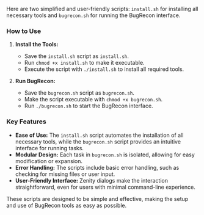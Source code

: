 Here are two simplified and user-friendly scripts: `install.sh` for installing all necessary tools and `bugrecon.sh` for running the BugRecon interface.

### How to Use

1. **Install the Tools:**
   - Save the `install.sh` script as `install.sh`.
   - Run `chmod +x install.sh` to make it executable.
   - Execute the script with `./install.sh` to install all required tools.

2. **Run BugRecon:**
   - Save the `bugrecon.sh` script as `bugrecon.sh`.
   - Make the script executable with `chmod +x bugrecon.sh`.
   - Run `./bugrecon.sh` to start the BugRecon interface.

### Key Features

- **Ease of Use:** The `install.sh` script automates the installation of all necessary tools, while the `bugrecon.sh` script provides an intuitive interface for running tasks.
- **Modular Design:** Each task in `bugrecon.sh` is isolated, allowing for easy modification or expansion.
- **Error Handling:** The scripts include basic error handling, such as checking for missing files or user input.
- **User-Friendly Interface:** Zenity dialogs make the interaction straightforward, even for users with minimal command-line experience. 

These scripts are designed to be simple and effective, making the setup and use of BugRecon tools as easy as possible.
